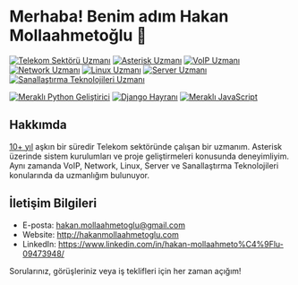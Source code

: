 # Merhaba! Benim adım  Hakan Mollaahmetoğlu 👋

[![Telekom Sektörü Uzmanı](https://img.shields.io/badge/Uzman-Telekom%20Sekt%C3%B6r%C3%BC-ff9900?style=for-the-badge&logo=telekom&logoColor=white)](https://www.example.com)
[![Asterisk Uzmanı](https://img.shields.io/badge/Uzman-Asterisk-2C2255?style=for-the-badge&logo=asterisk&logoColor=white)](https://www.example.com)
[![VoIP Uzmanı](https://img.shields.io/badge/Uzman-VoIP-006BA7?style=for-the-badge&logo=voip&logoColor=white)](https://www.example.com)
[![Network Uzmanı](https://img.shields.io/badge/Uzman-Network-0078D7?style=for-the-badge&logo=network&logoColor=white)](https://www.example.com)
[![Linux Uzmanı](https://img.shields.io/badge/Uzman-Linux-000000?style=for-the-badge&logo=linux&logoColor=white)](https://www.example.com)
[![Server Uzmanı](https://img.shields.io/badge/Uzman-Server-008272?style=for-the-badge&logo=server&logoColor=white)](https://www.example.com)
[![Sanallaştırma Teknolojileri Uzmanı](https://img.shields.io/badge/Uzman-Sanalla%C5%9Ft%C4%B1rma-5EBA7D?style=for-the-badge&logo=virtualization&logoColor=white)](https://www.example.com)

[![Meraklı Python Geliştirici](https://img.shields.io/badge/Merakl%C4%B1-Python-3776AB?style=for-the-badge&logo=python&logoColor=white)](https://www.example.com)
[![Django Hayranı](https://img.shields.io/badge/Hayran%C4%B1-Django-092E20?style=for-the-badge&logo=django&logoColor=white)](https://www.example.com)
[![Meraklı JavaScript](https://img.shields.io/badge/Tutkunu-JavaScript-F7DF1E?style=for-the-badge&logo=javascript&logoColor=black)](https://www.example.com)

## Hakkımda

[10+ yıl](https://www.example.com) aşkın bir süredir Telekom sektöründe çalışan bir uzmanım. Asterisk üzerinde sistem kurulumları ve proje geliştirmeleri konusunda deneyimliyim. Aynı zamanda VoIP, Network, Linux, Server ve Sanallaştırma Teknolojileri konularında da uzmanlığım bulunuyor.



## İletişim Bilgileri

- E-posta: hakan.mollaahmetoglu@gmail.com
- Website: http://hakanmollaahmetoglu.com
- LinkedIn: https://www.linkedin.com/in/hakan-mollaahmeto%C4%9Flu-09473948/

Sorularınız, görüşleriniz veya iş teklifleri için her zaman açığım!
